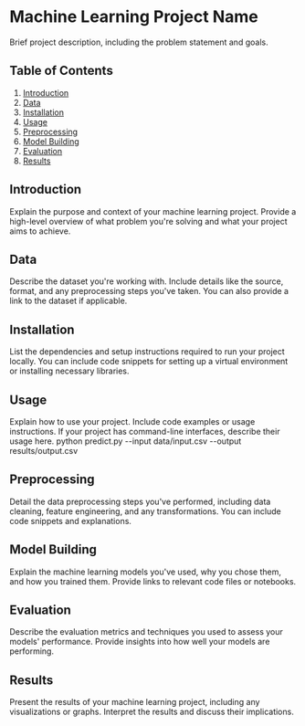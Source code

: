 # Machine Learning Project Name

Brief project description, including the problem statement and goals.

## Table of Contents

1. [Introduction](#introduction)
2. [Data](#data)
3. [Installation](#installation)
4. [Usage](#usage)
5. [Preprocessing](#preprocessing)
6. [Model Building](#model-building)
7. [Evaluation](#evaluation)
8. [Results](#results)

## Introduction

Explain the purpose and context of your machine learning project. Provide a high-level overview of what problem you're solving and what your project aims to achieve.

## Data

Describe the dataset you're working with. Include details like the source, format, and any preprocessing steps you've taken. You can also provide a link to the dataset if applicable.

## Installation

List the dependencies and setup instructions required to run your project locally. You can include code snippets for setting up a virtual environment or installing necessary libraries.

## Usage

Explain how to use your project. Include code examples or usage instructions. If your project has command-line interfaces, describe their usage here.
python predict.py --input data/input.csv --output results/output.csv

## Preprocessing
Detail the data preprocessing steps you've performed, including data cleaning, feature engineering, and any transformations. You can include code snippets and explanations.

## Model Building
Explain the machine learning models you've used, why you chose them, and how you trained them. Provide links to relevant code files or notebooks.

## Evaluation
Describe the evaluation metrics and techniques you used to assess your models' performance. Provide insights into how well your models are performing.

## Results
Present the results of your machine learning project, including any visualizations or graphs. Interpret the results and discuss their implications.
